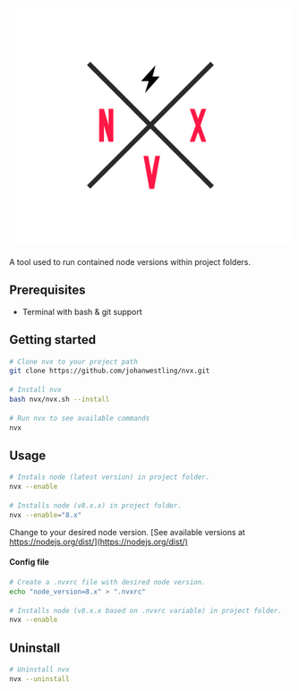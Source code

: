 <div style="text-align:center;">
  <h1>
    <img src="./docs/logo.png" alt="NVX" />
  </h1>
</div>

A tool used to run contained node versions within project folders.

## Prerequisites
* Terminal with bash & git support

## Getting started
```bash
# Clone nvx to your project path
git clone https://github.com/johanwestling/nvx.git

# Install nvx
bash nvx/nvx.sh --install

# Run nvx to see available commands
nvx
```

## Usage
```bash
# Instals node (latest version) in project folder.
nvx --enable

# Installs node (v8.x.x) in project folder.
nvx --enable="8.x"
```

Change to your desired node version. [See available versions at https://nodejs.org/dist/](https://nodejs.org/dist/)

#### Config file
```bash
# Create a .nvxrc file with desired node version.
echo "node_version=8.x" > ".nvxrc"

# Installs node (v8.x.x based on .nvxrc variable) in project folder.
nvx --enable
```

## Uninstall
```bash
# Uninstall nvx
nvx --uninstall
```

